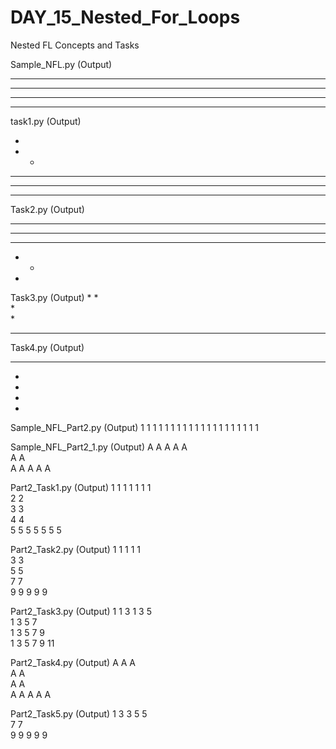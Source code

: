 # DAY_15_Nested_For_Loops
Nested FL Concepts and Tasks


Sample_NFL.py  (Output)

* * * * 
* * * * 
* * * * 
* * * * 


task1.py  (Output)

* 
* *
* * *
* * * *
* * * * *

Task2.py  (Output)
* * * * * 
* * * * 
* * *
* *
*


Task3.py  (Output)
* 
*         
*         
*         
* * * * * 


Task4.py  (Output)
* * * * * 
* 
* 
* 
* 

Sample_NFL_Part2.py (Output)
1 1 1 1 1 1 1 
1           1 
1           1 
1           1 
1 1 1 1 1 1 1

Sample_NFL_Part2_1.py (Output)
A  A  A  A  A  
A        A     
A     A
A  A
A

Part2_Task1.py (Output)
1  1  1  1  1  1  1  
2                 2  
3                 3  
4                 4  
5  5  5  5  5  5  5  

Part2_Task2.py (Output)
1  1  1  1  1  
3           3  
5           5  
7           7  
9  9  9  9  9  

Part2_Task3.py  (Output)
1 
1 3 
1 3 5        
1 3 5 7      
1 3 5 7 9    
1 3 5 7 9 11 

Part2_Task4.py (Output)
A
A A       
A   A     
A     A   
A A A A A 


Part2_Task5.py (Output)
1
3  3
5     5        
7        7     
9  9  9  9  9  